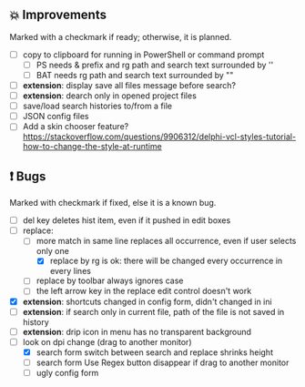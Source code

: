 <!--

Version:     v4.3.0-beta
PrevVersion: v4.2.0-beta

Help Formatting:
https://docs.github.com/en/get-started/writing-on-github/getting-started-with-writing-and-formatting-on-github/basic-writing-and-formatting-syntax, 
https://github.com/ikatyang/emoji-cheat-sheet/blob/master/README.md)

# TODO on new release
# - Update Readme.md 
# - Update Deploy-Description.md 
# - Update file and product version in every projects for ALL CONFIGURATION!
# - Commit and push all changes
# - Run deploy script by pushing Ctrl+Shift+T in VSCode
-->

## :boom: Improvements 
Marked with a checkmark if ready; otherwise, it is planned.
- [ ] copy to clipboard for running in PowerShell or command prompt
  - [ ] PS needs & prefix and rg path and search text surrounded by ''
  - [ ] BAT needs rg path and search text surrounded by ""
- [ ] **extension**: display save all files message before search?
- [ ] **extension**: dearch only in opened project files
- [ ] save/load search histories to/from a file
- [ ] JSON config files
- [ ] Add a skin chooser feature? https://stackoverflow.com/questions/9906312/delphi-vcl-styles-tutorial-how-to-change-the-style-at-runtime

## :exclamation: Bugs
Marked with checkmark if fixed, else it is a known bug.
- [ ] del key deletes hist item, even if it pushed in edit boxes
- [ ] replace: 
    - [ ] more match in same line replaces all occurrence, even if user selects only one
        - [x] replace by rg is ok: there will be changed every occurrence in every lines 
    - [ ] replace by toolbar always ignores case
    - [ ] the left arrow key in the replace edit control doesn't work
- [x] **extension**: shortcuts changed in config form, didn't changed in ini
- [ ] **extension**: if search only in current file, path of the file is not saved in history
- [ ] **extension**: drip icon in menu has no transparent background
- [ ] look on dpi change (drag to another monitor)
    - [x] search form switch between search and replace shrinks height
    - [ ] search form Use Regex button disappear if drag to another monitor
    - [ ] ugly config form 
